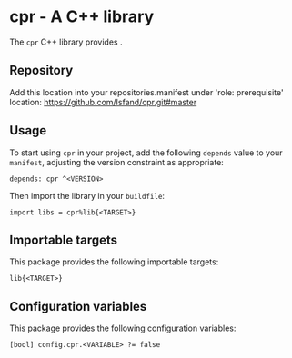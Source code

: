 # cpr - A C++ library

The `cpr` C++ library provides <SUMMARY-OF-FUNCTIONALITY>.

## Repository
Add this location into your repositories.manifest under 'role: prerequisite'
location: https://github.com/Isfand/cpr.git#master

## Usage

To start using `cpr` in your project, add the following `depends`
value to your `manifest`, adjusting the version constraint as appropriate:

```
depends: cpr ^<VERSION>
```

Then import the library in your `buildfile`:

```
import libs = cpr%lib{<TARGET>}
```


## Importable targets

This package provides the following importable targets:

```
lib{<TARGET>}
```

<DESCRIPTION-OF-IMPORTABLE-TARGETS>


## Configuration variables

This package provides the following configuration variables:

```
[bool] config.cpr.<VARIABLE> ?= false
```

<DESCRIPTION-OF-CONFIG-VARIABLES>
